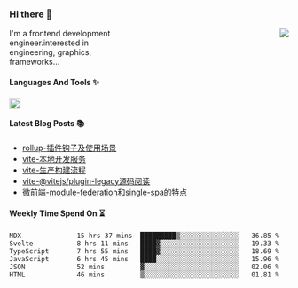 <!--
**zhaohuanyuu/zhaohuanyuu** is a ✨ _special_ ✨ repository because its `README.md` (this file) appears on your GitHub profile.
-->

### Hi there 👋

<picture>
  <source media="(prefers-color-scheme: dark)" srcset="https://github-readme-stats.vercel.app/api?username=zhaohuanyuu&count_private=true&show_icons=true&theme=city_lights&hide_title=true">
  <img align="right" src="https://github-readme-stats.vercel.app/api?username=zhaohuanyuu&count_private=true&show_icons=true&hide_title=true">
</picture>

<p align="left" style="width:40%">I'm a frontend development engineer.interested in engineering, graphics, frameworks...</p>

#### Languages And Tools ✨

<img align="left" height="20" src="https://skillicons.dev/icons?i=js,ts,nodejs,rust,react,vue,svelte,gatsby,graphql,nestjs" />

</br>

#### Latest Blog Posts 📚
<!-- BLOG-POST-LIST:START -->
- [rollup-插件钩子及使用场景](https://auu.zone/post/rollup-plugin)
- [vite-本地开发服务](https://auu.zone/post/vite-server)
- [vite-生产构建流程](https://auu.zone/post/vite-build)
- [vite-@vitejs/plugin-legacy源码阅读](https://auu.zone/post/vite-legacy)
- [微前端-module-federation和single-spa的特点](https://auu.zone/post/micro-fe)
<!-- BLOG-POST-LIST:END -->

#### Weekly Time Spend On ⏳
<!--START_SECTION:waka-->

```text
MDX              15 hrs 37 mins  █████████▒░░░░░░░░░░░░░░░   36.85 %
Svelte           8 hrs 11 mins   ████▓░░░░░░░░░░░░░░░░░░░░   19.33 %
TypeScript       7 hrs 55 mins   ████▓░░░░░░░░░░░░░░░░░░░░   18.69 %
JavaScript       6 hrs 45 mins   ████░░░░░░░░░░░░░░░░░░░░░   15.96 %
JSON             52 mins         ▓░░░░░░░░░░░░░░░░░░░░░░░░   02.06 %
HTML             46 mins         ▒░░░░░░░░░░░░░░░░░░░░░░░░   01.81 %
```

<!--END_SECTION:waka-->
